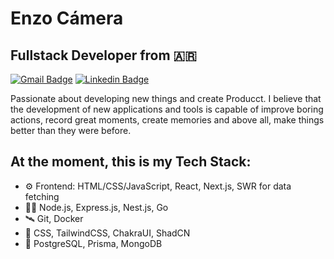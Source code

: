 # Enzo Cámera
<h2>Fullstack Developer from 🇦🇷</h3>

[![Gmail Badge](https://img.shields.io/badge/-eduardomacielbr@gmail.com-571493?style=flat-square&logo=Gmail&logoColor=white&link=mailto:diego.schell.f@gmail.com)](mailto:enzo.fcam@gmail.com)
[![Linkedin Badge](https://img.shields.io/badge/-Eduardo%20Maciel-40116a?style=flat-square&logo=Linkedin&logoColor=white&link=https://www.linkedin.com/in/theduardomaciel/)](https://www.linkedin.com/in/enzo-camera/) 

Passionate about developing new things and create Producct. 
I believe that the development of new applications and tools is capable of improve boring actions, record great moments, create memories and above all, make things better than they were before.

## At the moment, this is my Tech Stack:
- ⚙️ Frontend: HTML/CSS/JavaScript, React, Next.js, SWR for data fetching
- 👨‍💻 Node.js, Express.js, Nest.js, Go
- 🛰️ Git, Docker
- 🎨 CSS, TailwindCSS, ChakraUI, ShadCN
- 💾 PostgreSQL, Prisma, MongoDB

<!-- ![personal astronaut animation](assets/animation_640.gif) -->
